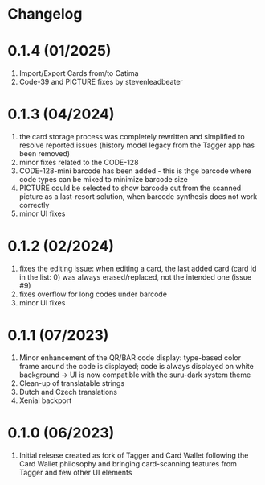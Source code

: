# Changelog

# 0.1.4 (01/2025)

1. Import/Export Cards from/to Catima
2. Code-39 and PICTURE fixes by stevenleadbeater 

# 0.1.3 (04/2024)

1. the card storage process was completely rewritten and simplified to resolve reported issues (history model legacy from the Tagger app has been removed)
2. minor fixes related to the CODE-128
3. CODE-128-mini barcode has been added - this is thge barcode where code types can be mixed to minimize barcode size
4. PICTURE could be selected to show barcode cut from the scanned picture as a last-resort solution, when barcode synthesis does not work correctly
5. minor UI fixes

# 0.1.2 (02/2024)

1. fixes the editing issue: when editing a card, the last added card (card id in the list: 0) was always erased/replaced, not the intended one (issue #9)
2. fixes overflow for long codes under barcode
3. minor UI fixes


# 0.1.1 (07/2023)
1. Minor enhancement of the QR/BAR code display: type-based color frame around the code is displayed; code is always displayed on white background -> UI is now compatible with the suru-dark system theme
2. Clean-up of translatable strings
3. Dutch and Czech translations
4. Xenial backport

# 0.1.0 (06/2023)
1. Initial release created as fork of Tagger and Card Wallet following the Card Wallet philosophy and bringing card-scanning features from Tagger and few other UI elements
